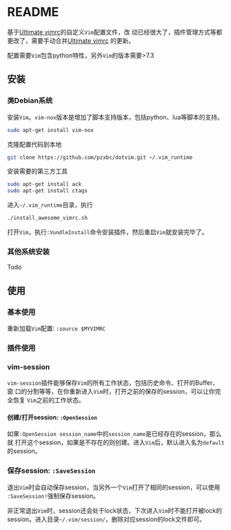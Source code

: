 # README

基于[Ultimate vimrc](https://github.com/amix/vimrc)的自定义`Vim`配置文件，改
动已经很大了，插件管理方式等都更改了，需要手动合并[Ultimate vimrc](https://github.com/amix/vimrc)
的更新。

配置需要`Vim`包含python特性，另外`Vim`的版本需要>7.3

## 安装

### 类Debian系统
安装`Vim`。`vim-nox`版本是增加了脚本支持版本，包括python、lua等脚本的支持。
``` bash
sudo apt-get install vim-nox
```

克隆配置代码到本地
``` bash
git clone https://github.com/pzxbc/dotvim.git ~/.vim_runtime
```

安装需要的第三方工具
``` bash
sudo apt-get install ack
sudo apt-get install ctags
```

进入`~/.vim_runtime`目录，执行
``` bash
./install_awesome_vimrc.sh
```

打开`Vim`，执行`:VundleInstall`命令安装插件，然后重启`Vim`就安装完毕了。

### 其他系统安装

Todo

## 使用

### 基本使用

重新加载`Vim`配置: `:source $MYVIMRC`

### 插件使用

### vim-session
`vim-session`插件能够保存`Vim`的所有工作状态，包括历史命令、打开的Buffer、窗
口的分割等等，在你重新进入`Vim`时，打开之前的保存的session，可以让你完全恢复
`Vim`之前的工作状态。

#### 创建/打开session: `:OpenSession`
如果`:OpenSession session_name`中的`session_name`是已经存在的session，那么就
打开这个session，如果是不存在的则创建。进入`Vim`后，默认进入名为`default`的session。

### 保存session: `:SaveSession`
退出`Vim`时会自动保存session，当另外一个`Vim`打开了相同的session，可以使用
`:SaveSession!`强制保存session。

非正常退出`Vim`时，session还会处于lock状态，下次进入`Vim`时不能打开被lock的
session。进入目录`~/.vim/session/`，删除对应session的lock文件即可。

